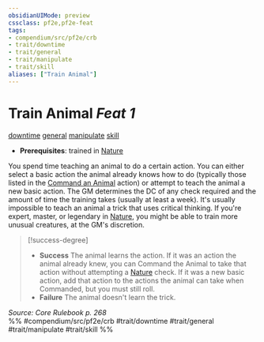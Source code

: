 ```yaml
---
obsidianUIMode: preview
cssclass: pf2e,pf2e-feat
tags:
- compendium/src/pf2e/crb
- trait/downtime
- trait/general
- trait/manipulate
- trait/skill
aliases: ["Train Animal"]
---
```

# Train Animal  *Feat 1*  
[downtime](rules/traits/downtime.md "Downtime Action & Ability Trait")  [general](rules/traits/general.md "General Feat Trait")  [manipulate](rules/traits/manipulate.md "Manipulate General Trait")  [skill](rules/traits/skill.md "Skill Feat Trait")  

- **Prerequisites**: trained in [Nature](compendium/skills.md#Nature)

You spend time teaching an animal to do a certain action. You can either select a basic action the animal already knows how to do (typically those listed in the [Command an Animal](rules/actions/command-an-animal.md) action) or attempt to teach the animal a new basic action. The GM determines the DC of any check required and the amount of time the training takes (usually at least a week). It's usually impossible to teach an animal a trick that uses critical thinking. If you're expert, master, or legendary in [Nature](compendium/skills.md#Nature), you might be able to train more unusual creatures, at the GM's discretion.

> [!success-degree] 
> - **Success** The animal learns the action. If it was an action the animal already knew, you can Command the Animal to take that action without attempting a [Nature](compendium/skills.md#Nature) check. If it was a new basic action, add that action to the actions the animal can take when Commanded, but you must still roll.
> - **Failure** The animal doesn't learn the trick.

*Source: Core Rulebook p. 268*  
%% #compendium/src/pf2e/crb #trait/downtime #trait/general #trait/manipulate #trait/skill %%